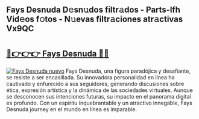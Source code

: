 ## Fays Desnuda D𝚎sn𝚞dos filtr𝚊dos - Parts-lfh Vid𝚎os f𝚘tos - N𝚞evas filtr𝚊ciones atr𝚊ctivas Vx9QC

# <h2><a href="http://mb4sh1.tromn.icu/?c=Fays+Desnuda">🔗👉👉👉 Fays Desnuda 🔗🔗</a></h2>

[![Fays Desnuda nuevo](https://i.imgur.com/pEAQMta.gif)](http://mb4sh1.tromn.icu/?c=Fays+Desnuda)
Fays Desnuda, una figura paradójica y desafiante, se resiste a ser encasillada. Su innovadora personalidad en línea ha cautivado y enfurecido a sus seguidores, generando discusiones sobre ética, expresión artística y la dinámica de las sociedades virtuales. Aunque se desconocen sus intenciones futuras, su impacto en el panorama digital es profundo. Con un espíritu inquebrantable y un atractivo innegable, Fays Desnuda journey en el mundo en línea es imparable.

